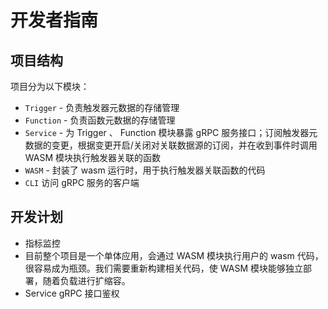 # 开发者指南

## 项目结构

项目分为以下模块：

- `Trigger` - 负责触发器元数据的存储管理
- `Function` - 负责函数元数据的存储管理
- `Service` - 为 Trigger 、 Function 模块暴露 gRPC 服务接口；订阅触发器元数据的变更，根据变更开启/关闭对关联数据源的订阅，并在收到事件时调用 WASM 模块执行触发器关联的函数
- `WASM` - 封装了 wasm 运行时，用于执行触发器关联函数的代码
- `CLI` 访问 gRPC 服务的客户端

## 开发计划

- 指标监控
- 目前整个项目是一个单体应用，会通过 WASM 模块执行用户的 wasm 代码，很容易成为瓶颈。我们需要重新构建相关代码，使 WASM 模块能够独立部署，随着负载进行扩缩容。
- Service gRPC 接口鉴权
